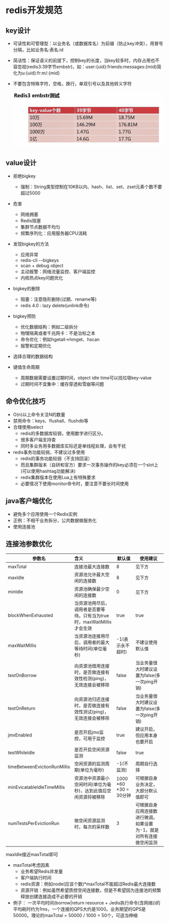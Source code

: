 # redis开发规范

## key设计

- 可读性和可管理型：以业务名（或数据库名）为前缀（防止key冲突），用冒号分隔，比如业务名:表名:id

- 简洁性：保证语义的前提下，控制key的长度，当key较多时，内存占用也不容忽视(redis3:39字节embstr)，如：user:{uid}:friends:messages:{mid}简化为u:{uid}:fr​:m/:​{mid}​

- 不要包含特殊字符，空格，换行，单双引号以及其他转义字符

  ![Redis3 embstr测试](https://github.com/chenyaowu/redis/blob/master/image/RedisKey.jpg)

## value设计

- 拒绝bigkey
  - 强制：String类型控制在10KB以内、hash、list、set、zset元素个数不要超过5000
- 危害
  - 网络拥塞
  - Redis阻塞
  - 集群节点数据不均匀
  - 频繁序列化：应用服务器CPU消耗

- 发现bigkey的方法
  - 应用异常
  - redis-cli --bigkeys
  - scan + debug object
  - 主动报警：网络流量监控、客户端监控
  - 内核热点key问题优化

- bigkey的删除
  - 阻塞：注意隐形删除(过期、rename等)
  - redis 4.0 : lazy delete(unlink命令)
- bigkey预防
  - 优化数据结构：例如二级拆分
  - 物理隔离或者千兆网卡：不是治标之本
  - 命令优化：例如hgetall->hmget、hscan
  - 报警和定期优化

- 选择合理的数据结构

- 键值生命周期
  - 周期数据需要设置过期时间，object idle time可以找垃圾key-value
  - 过期时间不宜集中：缓存穿透和雪崩等问题

## 命令优化技巧

- O(n)以上命令关注N的数量
- 禁用命令：keys、flushall、flushdb等
- 合理使用select
  - redis的多数据库较弱，使用数字进行区分。
  - 很多客户端支持查
  - 同时多业务用多数据库实际还是单线程处理，会有干扰
- redis事务功能较弱，不建议过多使用
  - redis的事务功能较弱（不支持回滚）
  - 而且集群版本（自研和官方）要求一次事务操作的key必须在一个slot上(可以使用hashtag功能解决)
  - redis集群版本在使用Lua上有特殊要求
  - 必要情况下使用monitor命令时，要注意不要长时间使用

## java客户端优化

- 避免多个应用使用一个Redis实例
- 正例：不相干业务拆分，公共数据做服务化
- 使用连接池

## 连接池参数优化

| 参数名                       | 含义                                                         | 默认值                | 使用建议                                                     |
| ---------------------------- | :----------------------------------------------------------- | --------------------- | ------------------------------------------------------------ |
| maxTotal                     | 连接池最大连接数                                             | 8                     | 见下方                                                       |
| maxIdle                      | 资源池允许最大空闲的连接数                                   | 8                     | 见下方                                                       |
| minIdle                      | 资源池确保最少空闲的连接数                                   | 0                     | 见下方                                                       |
| blockWhenExhausted           | 当资源池用尽后，调用者是否要等待。只有当为true时，maxWaitMillis才会生效 | true                  | true                                                         |
| maxWaitMillis                | 当资源池连接用尽后，调用者的最大等待时间(单位毫秒)           | -1(表示永不超时)      | 不建议使用默认值                                             |
| testOnBorrow                 | 向资源池借用连接时，是否做连接有效性检测(ping)，无效连接会被移除 | false                 | 当业务量很大时建议设置为false(多一次ping开销)                |
| testOnReturn                 | 向资源池归还连接时，是否做连接有效性测试(ping)，无效连接会被移除 | false                 | 当业务量很大时建议设置为false(多一次ping开销)                |
| jmxEnabled                   | 是否开启jmx监控，可用于监控                                  | true                  | 建议开启，但应用本身也要开启                                 |
| testWhileIdle                | 是否开启空闲资源监测                                         | false                 | true                                                         |
| timeBetweenEvictionRunMillis | 空闲资源的监测周期(单位为毫秒)                               | -1(不监测)            | 周期自行选择                                                 |
| minEvicatableIdleTimeMillis  | 资源池中资源最小空闲时间(单位为毫秒)，达到此值后空闲资源将被移除 | 1000 *60 *30 = 30分钟 | 可根据自身业务决定，大部分默认值即可                         |
| numTestsPerEvictionRun       | 做空闲资源监测时，每次的采样数                               | 3                     | 可根据自身应用连接数进行微调，如果设置为-1，就是对所有连接做空闲监测 |

maxIdle接近maxTotal即可

- maxTotal考虑因素
  - 业务希望Redis并发量
  - 客户端执行时间
  - redis资源：例如node(应该个数)*maxTotal不能超过Redis最大连接数
  - 资源开销：例如虽然希望质控空闲连接数，但是不希望因为连接池的频繁释放创建连接造成不必要的开销
- 例子：
  一次平均时间(borrow|return resource + Jedis执行命令(含网络))的平均耗时约为1ms，一个连接的QPS大约是1000。业务期望的QPS是50000。理论的maxTotal = 50000 / 1000 = 50个，可适当伸缩